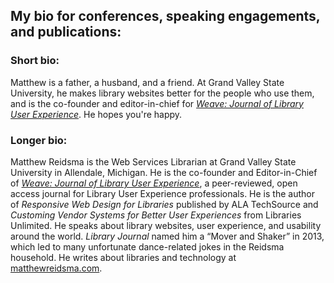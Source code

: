 ## My bio for conferences, speaking engagements, and publications:

### Short bio:

Matthew is a father, a husband, and a friend. At Grand Valley State University, he makes library websites better for the people who use them, and is the co-founder and editor-in-chief for [*Weave: Journal of Library User Experience*](http://weaveux.org). He hopes you're happy.

### Longer bio:

Matthew Reidsma is the Web Services Librarian at Grand Valley State University in Allendale, Michigan. He is the co-founder and Editor-in-Chief of [*Weave: Journal of Library User Experience*](http://weaveux.org), a peer-reviewed, open access journal for Library User Experience professionals. He is the author of *Responsive Web Design for Libraries* published by ALA TechSource and *Customing Vendor Systems for Better User Experiences* from Libraries Unlimited. He speaks about library websites, user experience, and usability around the world. *Library Journal* named him a “Mover and Shaker” in 2013, which led to many unfortunate dance-related jokes in the Reidsma household. He writes about libraries and technology at [matthewreidsma.com](http://matthewreidsma.com).
